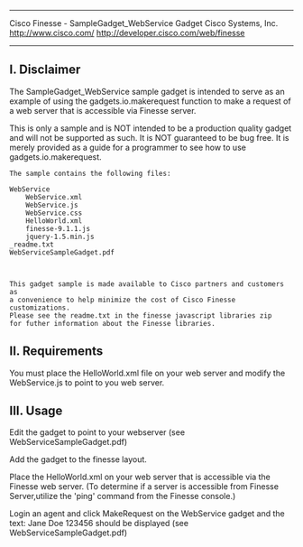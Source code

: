 ****************************************************************************
Cisco Finesse - SampleGadget_WebService Gadget
Cisco Systems, Inc.
http://www.cisco.com/
http://developer.cisco.com/web/finesse
****************************************************************************

I. Disclaimer
-------------------------------------------------------------------------------

   The SampleGadget_WebService sample gadget is intended to serve as an example of 
   using the gadgets.io.makerequest function to make a request of a web server that is
   accessible via Finesse server.
   
   
      
   This is only a sample and is NOT intended to be a production quality
   gadget and will not be supported as such.  It is NOT guaranteed to
   be bug free. It is merely provided as a guide for a programmer to see
   how to use gadgets.io.makerequest.
   

   
	The sample contains the following files:
	
	WebService
		WebService.xml
		WebService.js
		WebService.css
		HelloWorld.xml
		finesse-9.1.1.js
		jquery-1.5.min.js
	_readme.txt
	WebServiceSampleGadget.pdf
	


    This gadget sample is made available to Cisco partners and customers as
    a convenience to help minimize the cost of Cisco Finesse customizations.
    Please see the readme.txt in the finesse javascript libraries zip
    for futher information about the Finesse libraries.


II. Requirements
-------------------------------------------------------------------------------

You must place the HelloWorld.xml file on your web server and modify the
WebService.js to point to you web server.

   

III. Usage
-------------------------------------------------------------------------------
Edit the gadget to point to your webserver (see WebServiceSampleGadget.pdf)

Add the gadget to the finesse layout.  

Place the HelloWorld.xml on your web server that is accessible via the Finesse web server.
(To determine if a server is accessible from Finesse Server,utilize the 'ping' command
from the Finesse console.)

Login an agent and click MakeRequest on the WebService gadget
 and the text: Jane Doe  123456 should be displayed (see WebServiceSampleGadget.pdf)

